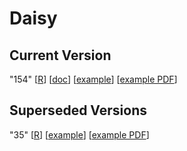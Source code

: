 Daisy
=====



Current Version
---------------

"154"
\[[R](../Files/1/5/4/0/Daisy.R)\]
\[[doc](../Files/1/5/4/0/Daisy.md)\]
\[[example](../Files/1/5/4/0/Daisy.example.R)\]
\[[example PDF](../Files/3/5/0/Daisy.example.pdf)\]

Superseded Versions
-------------------

"35"
\[[R](../Files/3/5/0/Daisy.R)\]
\[[example](../Files/3/5/0/Daisy.README.pdf.make.R)\]
\[[example PDF](../Files/3/5/0/Daisy.README.pdf)\]
